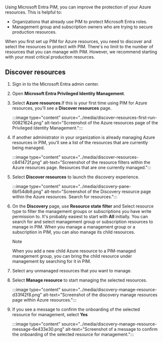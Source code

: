 Using Microsoft Entra PIM, you can improve the protection of your Azure resources. This is helpful to:

 -  Organizations that already use PIM to protect Microsoft Entra roles.
 -  Management group and subscription owners who are trying to secure production resources.

When you first set up PIM for Azure resources, you need to discover and select the resources to protect with PIM. There's no limit to the number of resources that you can manage with PIM. However, we recommend starting with your most critical production resources.

## Discover resources

1.  Sign in to the Microsoft Entra admin center.
2.  Open **Microsoft Entra Privileged Identity Management**.
3.  Select **Azure resources**.If this is your first time using PIM for Azure resources, you'll see a **Discover resources** page.
    
    :::image type="content" source="../media/discover-resources-first-run-00821624.png" alt-text="Screenshot of the Azure resources page of the Privileged Identity Management.":::
    
4.  If another administrator in your organization is already managing Azure resources in PIM, you'll see a list of the resources that are currently being managed.
    
    :::image type="content" source="../media/discover-resources-c841472f.png" alt-text="Screenshot of the resource filters within the Azure resources page. Resources that are one currently managed.":::
    
5.  Select **Discover resources** to launch the discovery experience.
    
    :::image type="content" source="../media/discovery-pane-6bf54db9.png" alt-text="Screenshot of the Discovery resource page within the Azure resources. Search for resources.":::
    
6.  On the **Discovery** page, use **Resource state filter** and Select resource type to filter the management groups or subscriptions you have write permission to. It's probably easiest to start with **All** initially. You can search for and select management group or subscription resources to manage in PIM. When you manage a management group or a subscription in PIM, you can also manage its child resources.
    
    > [!NOTE]
    > When you add a new child Azure resource to a PIM-managed management group, you can bring the child resource under management by searching for it in PIM.
7.  Select any unmanaged resources that you want to manage.
8.  Select **Manage resource** to start managing the selected resources.
    
    :::image type="content" source="../media/discovery-manage-resource-d33f42f8.png" alt-text="Screenshot of the discovery manage resources page within Azure resources.":::
    
9.  If you see a message to confirm the onboarding of the selected resource for management, select **Yes**
    
    :::image type="content" source="../media/discovery-manage-resource-message-6e433e30.png" alt-text="Screenshot of a message to confirm the onboarding of the selected resource for management.":::
    
